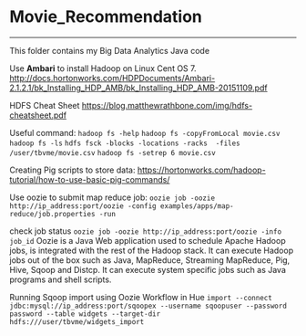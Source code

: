 # Movie_Recommendation

*******************************

This folder contains my Big Data Analytics Java code

Use <b>Ambari</b> to install Hadoop on Linux Cent OS 7. http://docs.hortonworks.com/HDPDocuments/Ambari-2.1.2.1/bk_Installing_HDP_AMB/bk_Installing_HDP_AMB-20151109.pdf

HDFS Cheat Sheet https://blog.matthewrathbone.com/img/hdfs-cheatsheet.pdf

Useful command: `hadoop fs -help`
`hadoop fs -copyFromLocal movie.csv`
`hadoop fs -ls`
`hdfs fsck -blocks -locations -racks  -files /user/tbvme/movie.csv`
`hadoop fs -setrep 6 movie.csv`

Creating Pig scripts to store data: https://hortonworks.com/hadoop-tutorial/how-to-use-basic-pig-commands/

Use oozie to submit map reduce job: `oozie job -oozie http://ip_address:port/oozie -config examples/apps/map-reduce/job.properties -run`

check job status `oozie job -oozie http://ip_address:port/oozie -info job_id`
Oozie is a Java Web application used to schedule Apache Hadoop jobs, is integrated with the rest of the Hadoop stack. It can execute Hadoop jobs out of the box such as Java, MapReduce, Streaming MapReduce, Pig, Hive, Sqoop and Distcp. It can execute system specific jobs such as Java programs and
shell scripts.

Running Sqoop import using Oozie Workflow in Hue 
`import --connect jdbc:mysql://ip_address:port/sqoopex --username sqoopuser --password password --table widgets --target-dir hdfs:///user/tbvme/widgets_import`